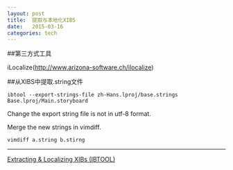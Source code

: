 ```yaml
---
layout: post
title:  提取与本地化XIBS  
date:   2015-03-16
categories: tech
---
```


##第三方式工具  

iLocalize(http://www.arizona-software.ch/ilocalize)  

##从XIBS中提取.string文件  

	ibtool --export-strings-file zh-Hans.lproj/base.strings Base.lproj/Main.storyboard 

Change the export string file is not in utf-8 format.

Merge the new strings in vimdiff.

	vimdiff a.string b.stirng


---

[Extracting & Localizing XIBs (IBTOOL)](https://kb.applingua.com/2011/10/extracting-and-localizing-xibs-ibtool/)